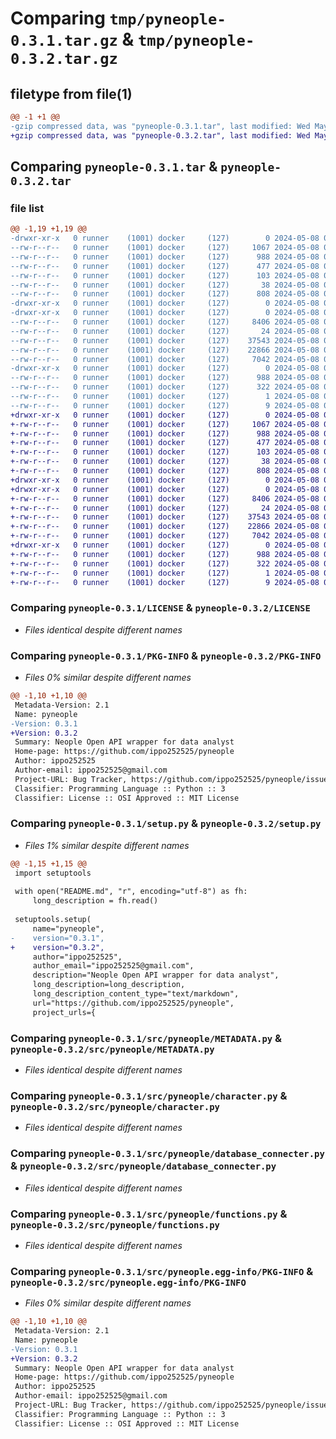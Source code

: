 # Comparing `tmp/pyneople-0.3.1.tar.gz` & `tmp/pyneople-0.3.2.tar.gz`

## filetype from file(1)

```diff
@@ -1 +1 @@
-gzip compressed data, was "pyneople-0.3.1.tar", last modified: Wed May  8 08:04:07 2024, max compression
+gzip compressed data, was "pyneople-0.3.2.tar", last modified: Wed May  8 08:13:30 2024, max compression
```

## Comparing `pyneople-0.3.1.tar` & `pyneople-0.3.2.tar`

### file list

```diff
@@ -1,19 +1,19 @@
-drwxr-xr-x   0 runner    (1001) docker     (127)        0 2024-05-08 08:04:07.364817 pyneople-0.3.1/
--rw-r--r--   0 runner    (1001) docker     (127)     1067 2024-05-08 08:03:57.000000 pyneople-0.3.1/LICENSE
--rw-r--r--   0 runner    (1001) docker     (127)      988 2024-05-08 08:04:07.360817 pyneople-0.3.1/PKG-INFO
--rw-r--r--   0 runner    (1001) docker     (127)      477 2024-05-08 08:03:57.000000 pyneople-0.3.1/README.md
--rw-r--r--   0 runner    (1001) docker     (127)      103 2024-05-08 08:03:57.000000 pyneople-0.3.1/pyproject.toml
--rw-r--r--   0 runner    (1001) docker     (127)       38 2024-05-08 08:04:07.364817 pyneople-0.3.1/setup.cfg
--rw-r--r--   0 runner    (1001) docker     (127)      808 2024-05-08 08:03:57.000000 pyneople-0.3.1/setup.py
-drwxr-xr-x   0 runner    (1001) docker     (127)        0 2024-05-08 08:04:07.360817 pyneople-0.3.1/src/
-drwxr-xr-x   0 runner    (1001) docker     (127)        0 2024-05-08 08:04:07.360817 pyneople-0.3.1/src/pyneople/
--rw-r--r--   0 runner    (1001) docker     (127)     8406 2024-05-08 08:03:57.000000 pyneople-0.3.1/src/pyneople/METADATA.py
--rw-r--r--   0 runner    (1001) docker     (127)       24 2024-05-08 08:03:57.000000 pyneople-0.3.1/src/pyneople/__init__.py
--rw-r--r--   0 runner    (1001) docker     (127)    37543 2024-05-08 08:03:57.000000 pyneople-0.3.1/src/pyneople/character.py
--rw-r--r--   0 runner    (1001) docker     (127)    22866 2024-05-08 08:03:57.000000 pyneople-0.3.1/src/pyneople/database_connecter.py
--rw-r--r--   0 runner    (1001) docker     (127)     7042 2024-05-08 08:03:57.000000 pyneople-0.3.1/src/pyneople/functions.py
-drwxr-xr-x   0 runner    (1001) docker     (127)        0 2024-05-08 08:04:07.360817 pyneople-0.3.1/src/pyneople.egg-info/
--rw-r--r--   0 runner    (1001) docker     (127)      988 2024-05-08 08:04:07.000000 pyneople-0.3.1/src/pyneople.egg-info/PKG-INFO
--rw-r--r--   0 runner    (1001) docker     (127)      322 2024-05-08 08:04:07.000000 pyneople-0.3.1/src/pyneople.egg-info/SOURCES.txt
--rw-r--r--   0 runner    (1001) docker     (127)        1 2024-05-08 08:04:07.000000 pyneople-0.3.1/src/pyneople.egg-info/dependency_links.txt
--rw-r--r--   0 runner    (1001) docker     (127)        9 2024-05-08 08:04:07.000000 pyneople-0.3.1/src/pyneople.egg-info/top_level.txt
+drwxr-xr-x   0 runner    (1001) docker     (127)        0 2024-05-08 08:13:30.441855 pyneople-0.3.2/
+-rw-r--r--   0 runner    (1001) docker     (127)     1067 2024-05-08 08:13:19.000000 pyneople-0.3.2/LICENSE
+-rw-r--r--   0 runner    (1001) docker     (127)      988 2024-05-08 08:13:30.437855 pyneople-0.3.2/PKG-INFO
+-rw-r--r--   0 runner    (1001) docker     (127)      477 2024-05-08 08:13:19.000000 pyneople-0.3.2/README.md
+-rw-r--r--   0 runner    (1001) docker     (127)      103 2024-05-08 08:13:19.000000 pyneople-0.3.2/pyproject.toml
+-rw-r--r--   0 runner    (1001) docker     (127)       38 2024-05-08 08:13:30.441855 pyneople-0.3.2/setup.cfg
+-rw-r--r--   0 runner    (1001) docker     (127)      808 2024-05-08 08:13:19.000000 pyneople-0.3.2/setup.py
+drwxr-xr-x   0 runner    (1001) docker     (127)        0 2024-05-08 08:13:30.437855 pyneople-0.3.2/src/
+drwxr-xr-x   0 runner    (1001) docker     (127)        0 2024-05-08 08:13:30.437855 pyneople-0.3.2/src/pyneople/
+-rw-r--r--   0 runner    (1001) docker     (127)     8406 2024-05-08 08:13:19.000000 pyneople-0.3.2/src/pyneople/METADATA.py
+-rw-r--r--   0 runner    (1001) docker     (127)       24 2024-05-08 08:13:19.000000 pyneople-0.3.2/src/pyneople/__init__.py
+-rw-r--r--   0 runner    (1001) docker     (127)    37543 2024-05-08 08:13:19.000000 pyneople-0.3.2/src/pyneople/character.py
+-rw-r--r--   0 runner    (1001) docker     (127)    22866 2024-05-08 08:13:19.000000 pyneople-0.3.2/src/pyneople/database_connecter.py
+-rw-r--r--   0 runner    (1001) docker     (127)     7042 2024-05-08 08:13:19.000000 pyneople-0.3.2/src/pyneople/functions.py
+drwxr-xr-x   0 runner    (1001) docker     (127)        0 2024-05-08 08:13:30.437855 pyneople-0.3.2/src/pyneople.egg-info/
+-rw-r--r--   0 runner    (1001) docker     (127)      988 2024-05-08 08:13:30.000000 pyneople-0.3.2/src/pyneople.egg-info/PKG-INFO
+-rw-r--r--   0 runner    (1001) docker     (127)      322 2024-05-08 08:13:30.000000 pyneople-0.3.2/src/pyneople.egg-info/SOURCES.txt
+-rw-r--r--   0 runner    (1001) docker     (127)        1 2024-05-08 08:13:30.000000 pyneople-0.3.2/src/pyneople.egg-info/dependency_links.txt
+-rw-r--r--   0 runner    (1001) docker     (127)        9 2024-05-08 08:13:30.000000 pyneople-0.3.2/src/pyneople.egg-info/top_level.txt
```

### Comparing `pyneople-0.3.1/LICENSE` & `pyneople-0.3.2/LICENSE`

 * *Files identical despite different names*

### Comparing `pyneople-0.3.1/PKG-INFO` & `pyneople-0.3.2/PKG-INFO`

 * *Files 0% similar despite different names*

```diff
@@ -1,10 +1,10 @@
 Metadata-Version: 2.1
 Name: pyneople
-Version: 0.3.1
+Version: 0.3.2
 Summary: Neople Open API wrapper for data analyst
 Home-page: https://github.com/ippo252525/pyneople
 Author: ippo252525
 Author-email: ippo252525@gmail.com
 Project-URL: Bug Tracker, https://github.com/ippo252525/pyneople/issues
 Classifier: Programming Language :: Python :: 3
 Classifier: License :: OSI Approved :: MIT License
```

### Comparing `pyneople-0.3.1/setup.py` & `pyneople-0.3.2/setup.py`

 * *Files 1% similar despite different names*

```diff
@@ -1,15 +1,15 @@
 import setuptools
 
 with open("README.md", "r", encoding="utf-8") as fh:
     long_description = fh.read()
 
 setuptools.setup(
     name="pyneople",
-    version="0.3.1",
+    version="0.3.2",
     author="ippo252525",
     author_email="ippo252525@gmail.com",
     description="Neople Open API wrapper for data analyst",
     long_description=long_description,
     long_description_content_type="text/markdown",
     url="https://github.com/ippo252525/pyneople",
     project_urls={
```

### Comparing `pyneople-0.3.1/src/pyneople/METADATA.py` & `pyneople-0.3.2/src/pyneople/METADATA.py`

 * *Files identical despite different names*

### Comparing `pyneople-0.3.1/src/pyneople/character.py` & `pyneople-0.3.2/src/pyneople/character.py`

 * *Files identical despite different names*

### Comparing `pyneople-0.3.1/src/pyneople/database_connecter.py` & `pyneople-0.3.2/src/pyneople/database_connecter.py`

 * *Files identical despite different names*

### Comparing `pyneople-0.3.1/src/pyneople/functions.py` & `pyneople-0.3.2/src/pyneople/functions.py`

 * *Files identical despite different names*

### Comparing `pyneople-0.3.1/src/pyneople.egg-info/PKG-INFO` & `pyneople-0.3.2/src/pyneople.egg-info/PKG-INFO`

 * *Files 0% similar despite different names*

```diff
@@ -1,10 +1,10 @@
 Metadata-Version: 2.1
 Name: pyneople
-Version: 0.3.1
+Version: 0.3.2
 Summary: Neople Open API wrapper for data analyst
 Home-page: https://github.com/ippo252525/pyneople
 Author: ippo252525
 Author-email: ippo252525@gmail.com
 Project-URL: Bug Tracker, https://github.com/ippo252525/pyneople/issues
 Classifier: Programming Language :: Python :: 3
 Classifier: License :: OSI Approved :: MIT License
```

